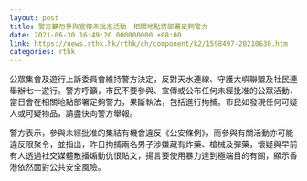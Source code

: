 ```yaml
---
layout: post
title: 警方籲勿參與宣傳未批准活動　相關地點將部署足夠警力
date: 2021-06-30 16:49:20.000000000 +08:00
link: https://news.rthk.hk/rthk/ch/component/k2/1598497-20210630.htm
categories: rthk
---
```


公眾集會及遊行上訴委員會維持警方決定，反對天水連線、守護大嶼聯盟及社民連舉辦七一遊行。警方呼籲，市民不要參與、宣傳或公布任何未經批准的公眾活動，當日會在相關地點部署足夠警力，果斷執法，包括進行拘捕。市民如發現任何可疑人或可疑物品，請盡快向警方舉報。

警方表示，參與未經批准的集結有機會違反《公安條例》，而參與有關活動亦可能違反限聚令，並指出，昨日拘捕兩名男子涉嫌藏有炸藥、槍械及彈藥，懷疑與早前有人透過社交媒體散播煽動仇恨貼文，揚言要使用暴力達到極端目的有關，顯示香港依然面對公共安全風險。
